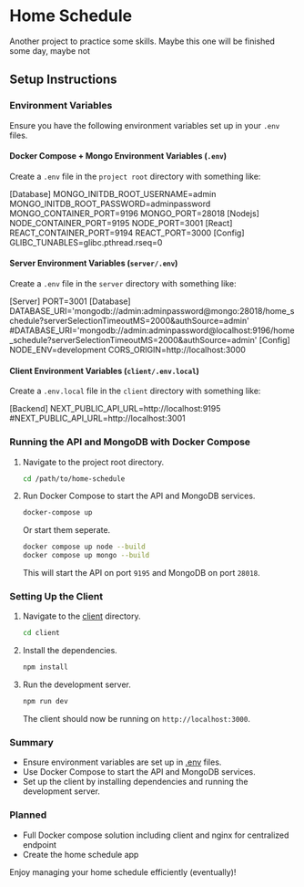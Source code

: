 # Home Schedule
Another project to practice some skills. Maybe this one will be finished some day, maybe not
## Setup Instructions

### Environment Variables

Ensure you have the following environment variables set up in your `.env` files.

#### Docker Compose + Mongo Environment Variables (`.env`)

Create a `.env` file in the `project root` directory with something like:

[Database]
MONGO_INITDB_ROOT_USERNAME=admin
MONGO_INITDB_ROOT_PASSWORD=adminpassword
MONGO_CONTAINER_PORT=9196
MONGO_PORT=28018
[Nodejs]
NODE_CONTAINER_PORT=9195
NODE_PORT=3001
[React]
REACT_CONTAINER_PORT=9194
REACT_PORT=3000
[Config]
GLIBC_TUNABLES=glibc.pthread.rseq=0

#### Server Environment Variables (`server/.env`)

Create a `.env` file in the `server` directory with something like:

[Server]
PORT=3001
[Database]
DATABASE_URI='mongodb://admin:adminpassword@mongo:28018/home_schedule?serverSelectionTimeoutMS=2000&authSource=admin'
#DATABASE_URI='mongodb://admin:adminpassword@localhost:9196/home_schedule?serverSelectionTimeoutMS=2000&authSource=admin'
[Config]
NODE_ENV=development
CORS_ORIGIN=http://localhost:3000

#### Client Environment Variables (`client/.env.local`)

Create a `.env.local` file in the `client` directory with something like:

[Backend]
NEXT_PUBLIC_API_URL=http://localhost:9195
#NEXT_PUBLIC_API_URL=http://localhost:3001 


### Running the API and MongoDB with Docker Compose

1. Navigate to the project root directory.

    ```bash
    cd /path/to/home-schedule
    ```

2. Run Docker Compose to start the API and MongoDB services.

    ```bash
    docker-compose up
    ```

    Or start them seperate.
    ```bash
    docker compose up node --build
    docker compose up mongo --build
    ```
    This will start the API on port `9195` and MongoDB on port `28018`.

### Setting Up the Client

1. Navigate to the [client](http://_vscodecontentref_/0) directory.

    ```bash
    cd client
    ```

2. Install the dependencies.

    ```bash
    npm install
    ```

3. Run the development server.

    ```bash
    npm run dev
    ```

    The client should now be running on `http://localhost:3000`.

### Summary

- Ensure environment variables are set up in [.env](http://_vscodecontentref_/1) files.
- Use Docker Compose to start the API and MongoDB services.
- Set up the client by installing dependencies and running the development server.

### Planned
- Full Docker compose solution including client and nginx for centralized endpoint
- Create the home schedule app

Enjoy managing your home schedule efficiently (eventually)!
